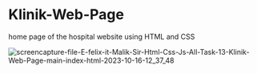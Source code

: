 # Klinik-Web-Page
home page of the hospital website using HTML and CSS

![screencapture-file-E-felix-it-Malik-Sir-Html-Css-Js-All-Task-13-Klinik-Web-Page-main-index-html-2023-10-16-12_37_48](https://github.com/durgesh2051/Klinik-Web-Page-main-github.io/assets/133377196/ff2d2280-8e64-468c-8788-5d61e93a69a2)
